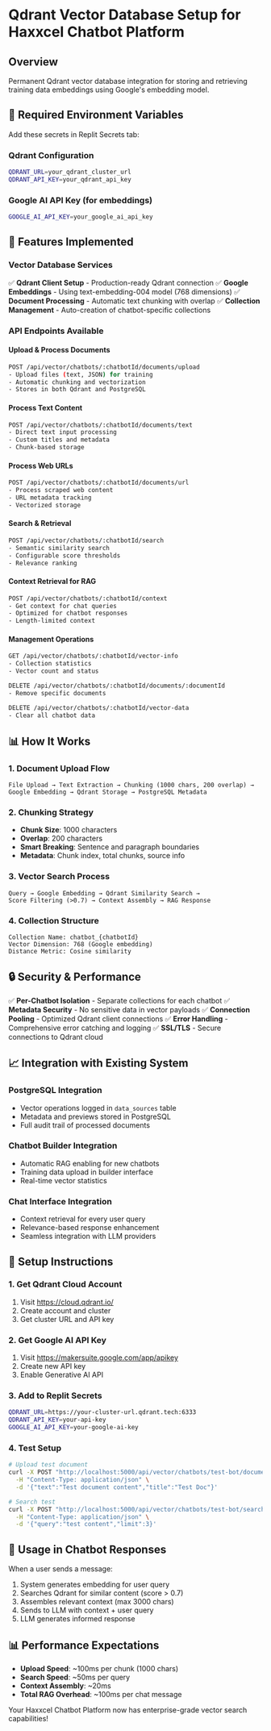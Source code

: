 # Qdrant Vector Database Setup for Haxxcel Chatbot Platform

## Overview
Permanent Qdrant vector database integration for storing and retrieving training data embeddings using Google's embedding model.

## 🔧 Required Environment Variables

Add these secrets in Replit Secrets tab:

### Qdrant Configuration
```bash
QDRANT_URL=your_qdrant_cluster_url
QDRANT_API_KEY=your_qdrant_api_key
```

### Google AI API Key (for embeddings)
```bash
GOOGLE_AI_API_KEY=your_google_ai_api_key
```

## 🚀 Features Implemented

### Vector Database Services
✅ **Qdrant Client Setup** - Production-ready Qdrant connection
✅ **Google Embeddings** - Using text-embedding-004 model (768 dimensions)
✅ **Document Processing** - Automatic text chunking with overlap
✅ **Collection Management** - Auto-creation of chatbot-specific collections

### API Endpoints Available

#### Upload & Process Documents
```bash
POST /api/vector/chatbots/:chatbotId/documents/upload
- Upload files (text, JSON) for training
- Automatic chunking and vectorization
- Stores in both Qdrant and PostgreSQL
```

#### Process Text Content
```bash
POST /api/vector/chatbots/:chatbotId/documents/text
- Direct text input processing
- Custom titles and metadata
- Chunk-based storage
```

#### Process Web URLs
```bash
POST /api/vector/chatbots/:chatbotId/documents/url
- Process scraped web content
- URL metadata tracking
- Vectorized storage
```

#### Search & Retrieval
```bash
POST /api/vector/chatbots/:chatbotId/search
- Semantic similarity search
- Configurable score thresholds
- Relevance ranking
```

#### Context Retrieval for RAG
```bash
POST /api/vector/chatbots/:chatbotId/context
- Get context for chat queries
- Optimized for chatbot responses
- Length-limited context
```

#### Management Operations
```bash
GET /api/vector/chatbots/:chatbotId/vector-info
- Collection statistics
- Vector count and status

DELETE /api/vector/chatbots/:chatbotId/documents/:documentId
- Remove specific documents

DELETE /api/vector/chatbots/:chatbotId/vector-data
- Clear all chatbot data
```

## 📊 How It Works

### 1. Document Upload Flow
```
File Upload → Text Extraction → Chunking (1000 chars, 200 overlap) → 
Google Embedding → Qdrant Storage → PostgreSQL Metadata
```

### 2. Chunking Strategy
- **Chunk Size**: 1000 characters
- **Overlap**: 200 characters
- **Smart Breaking**: Sentence and paragraph boundaries
- **Metadata**: Chunk index, total chunks, source info

### 3. Vector Search Process
```
Query → Google Embedding → Qdrant Similarity Search → 
Score Filtering (>0.7) → Context Assembly → RAG Response
```

### 4. Collection Structure
```
Collection Name: chatbot_{chatbotId}
Vector Dimension: 768 (Google embedding)
Distance Metric: Cosine similarity
```

## 🔒 Security & Performance

✅ **Per-Chatbot Isolation** - Separate collections for each chatbot
✅ **Metadata Security** - No sensitive data in vector payloads
✅ **Connection Pooling** - Optimized Qdrant client connections
✅ **Error Handling** - Comprehensive error catching and logging
✅ **SSL/TLS** - Secure connections to Qdrant cloud

## 📈 Integration with Existing System

### PostgreSQL Integration
- Vector operations logged in `data_sources` table
- Metadata and previews stored in PostgreSQL
- Full audit trail of processed documents

### Chatbot Builder Integration
- Automatic RAG enabling for new chatbots
- Training data upload in builder interface
- Real-time vector statistics

### Chat Interface Integration
- Context retrieval for every user query
- Relevance-based response enhancement
- Seamless integration with LLM providers

## 🔧 Setup Instructions

### 1. Get Qdrant Cloud Account
1. Visit https://cloud.qdrant.io/
2. Create account and cluster
3. Get cluster URL and API key

### 2. Get Google AI API Key
1. Visit https://makersuite.google.com/app/apikey
2. Create new API key
3. Enable Generative AI API

### 3. Add to Replit Secrets
```bash
QDRANT_URL=https://your-cluster-url.qdrant.tech:6333
QDRANT_API_KEY=your-api-key
GOOGLE_AI_API_KEY=your-google-ai-key
```

### 4. Test Setup
```bash
# Upload test document
curl -X POST "http://localhost:5000/api/vector/chatbots/test-bot/documents/text" \
  -H "Content-Type: application/json" \
  -d '{"text":"Test document content","title":"Test Doc"}'

# Search test
curl -X POST "http://localhost:5000/api/vector/chatbots/test-bot/search" \
  -H "Content-Type: application/json" \
  -d '{"query":"test content","limit":3}'
```

## 🎯 Usage in Chatbot Responses

When a user sends a message:
1. System generates embedding for user query
2. Searches Qdrant for similar content (score > 0.7)
3. Assembles relevant context (max 3000 chars)
4. Sends to LLM with context + user query
5. LLM generates informed response

## 📊 Performance Expectations

- **Upload Speed**: ~100ms per chunk (1000 chars)
- **Search Speed**: ~50ms per query
- **Context Assembly**: ~20ms
- **Total RAG Overhead**: ~100ms per chat message

Your Haxxcel Chatbot Platform now has enterprise-grade vector search capabilities!